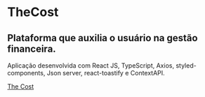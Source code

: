 # TheCost

## Plataforma que auxilia o usuário na gestão financeira.
Aplicação desenvolvida com React JS, TypeScript, Axios, styled-components, Json server, react-toastify e ContextAPI.

[The Cost](https://thecost.vercel.app)
